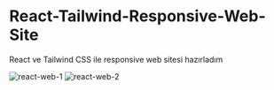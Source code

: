 # React-Tailwind-Responsive-Web-Site
React ve Tailwind CSS ile responsive web sitesi hazırladım

![react-web-1](https://user-images.githubusercontent.com/111085998/228991393-fb439048-defb-4afe-9414-0c795693ca9e.png)
![react-web-2](https://user-images.githubusercontent.com/111085998/228991396-63f891ac-3c0e-4a3f-b620-410c043cdadd.png)
